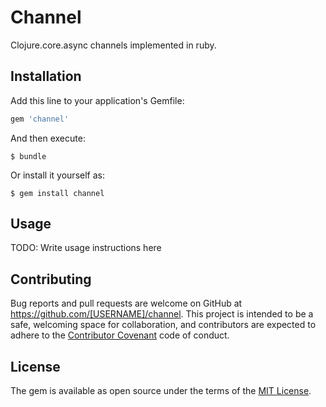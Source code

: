 # Channel

Clojure.core.async channels implemented in ruby.

## Installation

Add this line to your application's Gemfile:

```ruby
gem 'channel'
```

And then execute:

    $ bundle

Or install it yourself as:

    $ gem install channel

## Usage

TODO: Write usage instructions here

## Contributing

Bug reports and pull requests are welcome on GitHub at https://github.com/[USERNAME]/channel. This project is intended to be a safe, welcoming space for collaboration, and contributors are expected to adhere to the [Contributor Covenant](http://contributor-covenant.org) code of conduct.

## License

The gem is available as open source under the terms of the [MIT License](http://opensource.org/licenses/MIT).

